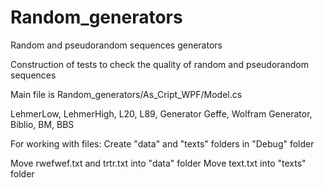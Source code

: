 # Random_generators
Random and pseudorandom sequences generators

Construction of tests to check the quality of random and
pseudorandom sequences

Main file is Random_generators/As_Cript_WPF/Model.cs

LehmerLow,
LehmerHigh,
L20,
L89,
Generator Geffe,
Wolfram Generator,
Biblio,
BM,
BBS


For working with files:
Create "data" and "texts" folders in "Debug" folder

Move rwefwef.txt and trtr.txt into "data" folder
Move text.txt into "texts" folder

